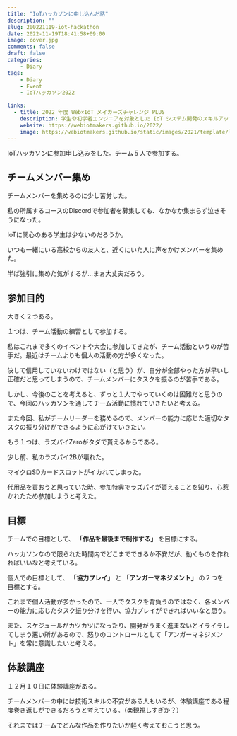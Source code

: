 ```yaml
---
title: "IoTハッカソンに申し込んだ話"
description: ""
slug: 200221119-iot-hackathon
date: 2022-11-19T18:41:58+09:00
image: cover.jpg
comments: false
draft: false
categories:
    - Diary
tags:
    - Diary
    - Event
    - IoTハッカソン2022

links:
  - title: 2022 年度 Web×IoT メイカーズチャレンジ PLUS
    description: 学生や初学者エンジニアを対象とした IoT システム開発のスキルアップイベント、2022 年度も各地で開催！
    website: https://webiotmakers.github.io/2022/
    image: https://webiotmakers.github.io/static/images/2021/template/logo-320@2x.png
---
```


IoTハッカソンに参加申し込みをした。チーム５人で参加する。

## チームメンバー集め

チームメンバーを集めるのに少し苦労した。

私の所属するコースのDiscordで参加者を募集しても、なかなか集まらず泣きそうになった。

IoTに関心のある学生は少ないのだろうか。

いつも一緒にいる高校からの友人と、近くにいた人に声をかけメンバーを集めた。

半ば強引に集めた気がするが...まぁ大丈夫だろう。

## 参加目的

大きく２つある。

１つは、チーム活動の練習として参加する。

私はこれまで多くのイベントや大会に参加してきたが、チーム活動というのが苦手だ。最近はチームよりも個人の活動の方が多くなった。

決して信用していないわけではない（と思う）が、自分が全部やった方が早いし正確だと思ってしまうので、チームメンバーにタスクを振るのが苦手である。

しかし、今後のことを考えると、ずっと１人でやっていくのは困難だと思うので、今回のハッカソンを通してチーム活動に慣れていきたいと考える。

また今回、私がチームリーダーを務めるので、メンバーの能力に応じた適切なタスクの振り分けができるように心がけていきたい。

もう１つは、ラズパイZeroがタダで貰えるからである。

少し前、私のラズパイ2Bが壊れた。

マイクロSDカードスロットがイカれてしまった。

代用品を買おうと思っていた時、参加特典でラズパイが貰えることを知り、心惹かれたため参加しようと考えた。

## 目標

チームでの目標として、 **「作品を最後まで制作する」** を目標にする。

ハッカソンなので限られた時間内でどこまでできるか不安だが、動くものを作れればいいなと考えている。

個人での目標として、 **「協力プレイ」** と **「アンガーマネジメント」** の２つを目標とする。

これまで個人活動が多かったので、一人でタスクを背負うのではなく、各メンバーの能力に応じたタスク振り分けを行い、協力プレイができればいいなと思う。

また、スケジュールがカツカツになったり、開発がうまく進まないとイライラしてしまう悪い所があるので、怒りのコントロールとして「アンガーマネジメント」を常に意識したいと考える。

## 体験講座

１２月１０日に体験講座がある。

チームメンバーの中には技術スキルの不安がある人もいるが、体験講座である程度巻き返しができるだろうと考えている。（楽観視しすぎか？）

それまではチームでどんな作品を作りたいか軽く考えておこうと思う。